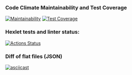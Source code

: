 ### Code Climate Maintainability and Test Coverage
[![Maintainability](https://api.codeclimate.com/v1/badges/5303df8bc4f4d733c7a6/maintainability)](https://codeclimate.com/github/putilovms/python-project-50/maintainability)
[![Test Coverage](https://api.codeclimate.com/v1/badges/5303df8bc4f4d733c7a6/test_coverage)](https://codeclimate.com/github/putilovms/python-project-50/test_coverage)
### Hexlet tests and linter status:
[![Actions Status](https://github.com/putilovms/python-project-50/actions/workflows/hexlet-check.yml/badge.svg)](https://github.com/putilovms/python-project-50/actions)
### Diff of flat files (JSON)
[![asciicast](https://asciinema.org/a/y883XzL7Hyb8cqRXrJXJ02CzI.svg)](https://asciinema.org/a/y883XzL7Hyb8cqRXrJXJ02CzI)
